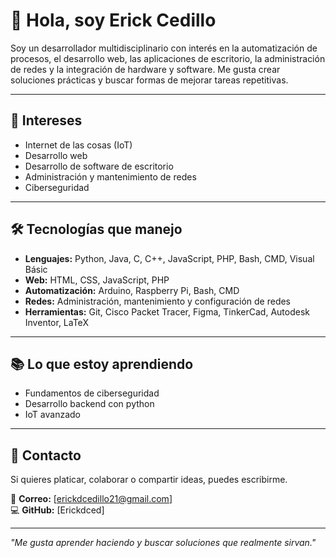 # 👋 Hola, soy Erick Cedillo

Soy un desarrollador multidisciplinario con interés en la automatización de procesos, el desarrollo web, las aplicaciones de escritorio, la administración de redes y la integración de hardware y software. Me gusta crear soluciones prácticas y buscar formas de mejorar tareas repetitivas.

---

## 🚀 Intereses
- Internet de las cosas (IoT)
- Desarrollo web
- Desarrollo de software de escritorio
- Administración y mantenimiento de redes
- Ciberseguridad

---

## 🛠️ Tecnologías que manejo
- **Lenguajes:** Python, Java, C, C++, JavaScript, PHP, Bash, CMD, Visual Básic
- **Web:** HTML, CSS, JavaScript, PHP
- **Automatización:** Arduino, Raspberry Pi, Bash, CMD
- **Redes:** Administración, mantenimiento y configuración de redes
- **Herramientas:** Git, Cisco Packet Tracer, Figma, TinkerCad, Autodesk Inventor, LaTeX

---

## 📚 Lo que estoy aprendiendo
- Fundamentos de ciberseguridad
- Desarrollo backend con python
- IoT avanzado

---

## 💬 Contacto
Si quieres platicar, colaborar o compartir ideas, puedes escribirme.

📧 **Correo:** [erickdcedillo21@gmail.com]  
💻 **GitHub:** [Erickdced]

---

*"Me gusta aprender haciendo y buscar soluciones que realmente sirvan."*
